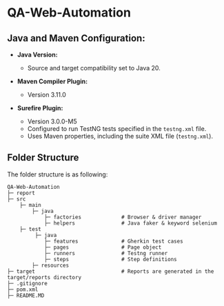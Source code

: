 # QA-Web-Automation


## Java and Maven Configuration:

- **Java Version:**
    - Source and target compatibility set to Java 20.

- **Maven Compiler Plugin:**
    - Version 3.11.0

- **Surefire Plugin:**
    - Version 3.0.0-M5
    - Configured to run TestNG tests specified in the `testng.xml` file.
    - Uses Maven properties, including the suite XML file (`testng.xml`).

## Folder Structure

The folder structure is as following:

    QA-Web-Automation
    ├─ report
    ├─ src
        ├─ main     
            ├─ java
                ├─ factories             # Browser & driver manager
                ├─ helpers               # Java faker & keyword selenium
        ├─ test
             ├─ java
                ├─ features              # Gherkin test cases 
                ├─ pages                 # Page object
                ├─ runners               # Testng runner
                ├─ steps                 # Step definitions
            ├─ resources
    ├─ target                            # Reports are generated in the target/reports directory
    ├─ .gitignore
    ├─ pom.xml
    ├─ README.MD
